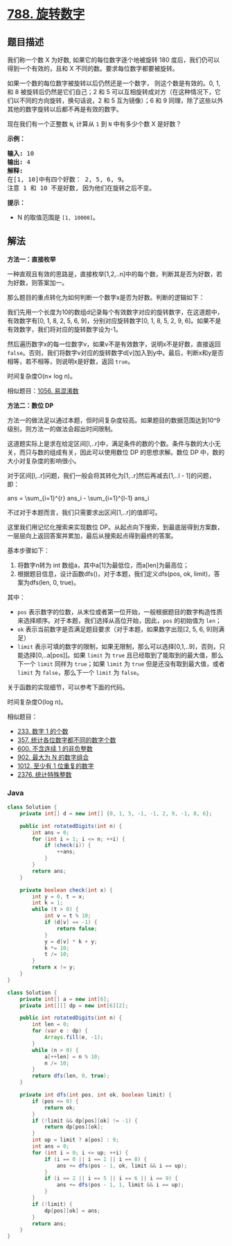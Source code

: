 # [788. 旋转数字](https://leetcode.cn/problems/rotated-digits)

## 题目描述

<p>我们称一个数 X 为好数, 如果它的每位数字逐个地被旋转 180 度后，我们仍可以得到一个有效的，且和 X 不同的数。要求每位数字都要被旋转。</p>

<p>如果一个数的每位数字被旋转以后仍然还是一个数字，&nbsp;则这个数是有效的。0, 1, 和 8 被旋转后仍然是它们自己；2 和 5 可以互相旋转成对方（在这种情况下，它们以不同的方向旋转，换句话说，2 和 5 互为镜像）；6 和 9 同理，除了这些以外其他的数字旋转以后都不再是有效的数字。</p>

<p>现在我们有一个正整数&nbsp;<code>N</code>, 计算从&nbsp;<code>1</code> 到&nbsp;<code>N</code> 中有多少个数&nbsp;X 是好数？</p>

<p><strong>示例：</strong></p>

<pre><strong>输入:</strong> 10
<strong>输出:</strong> 4
<strong>解释:</strong> 
在[1, 10]中有四个好数： 2, 5, 6, 9。
注意 1 和 10 不是好数, 因为他们在旋转之后不变。
</pre>

<p><strong>提示：</strong></p>

<ul>
	<li>N&nbsp;的取值范围是&nbsp;<code>[1, 10000]</code>。</li>
</ul>

## 解法

**方法一：直接枚举**

一种直观且有效的思路是，直接枚举[1,2,..n]中的每个数，判断其是否为好数，若为好数，则答案加一。

那么题目的重点转化为如何判断一个数字x是否为好数。判断的逻辑如下：

我们先用一个长度为10的数组d记录每个有效数字对应的旋转数字，在这道题中，有效数字有[0, 1, 8, 2, 5, 6, 9]，分别对应旋转数字[0, 1, 8, 5, 2, 9, 6]。如果不是有效数字，我们将对应的旋转数字设为-1。

然后遍历数字x的每一位数字v，如果v不是有效数字，说明x不是好数，直接返回 `false`。否则，我们将数字v对应的旋转数字d[v]加入到y中。最后，判断x和y是否相等，若不相等，则说明x是好数，返回 `true`。

时间复杂度O(n× log n)。

相似题目：[1056. 易混淆数](/solution/1000-1099/1056.Confusing%20Number/README.md)

**方法二：数位 DP**

方法一的做法足以通过本题，但时间复杂度较高。如果题目的数据范围达到10^9级别，则方法一的做法会超出时间限制。

这道题实际上是求在给定区间[l,..r]中，满足条件的数的个数。条件与数的大小无关，而只与数的组成有关，因此可以使用数位 DP 的思想求解。数位 DP 中，数的大小对复杂度的影响很小。

对于区间[l,..r]问题，我们一般会将其转化为[1,..r]然后再减去[1,..l - 1]的问题，即：


ans = \sum_{i=1}^{r} ans_i -  \sum_{i=1}^{l-1} ans_i


不过对于本题而言，我们只需要求出区间[1,..r]的值即可。

这里我们用记忆化搜索来实现数位 DP。从起点向下搜索，到最底层得到方案数，一层层向上返回答案并累加，最后从搜索起点得到最终的答案。

基本步骤如下：

1. 将数字n转为 int 数组a，其中a[1]为最低位，而a[len]为最高位；
1. 根据题目信息，设计函数dfs()，对于本题，我们定义dfs(pos, ok, limit)，答案为dfs(len, 0, true)。

其中：

-   `pos` 表示数字的位数，从末位或者第一位开始，一般根据题目的数字构造性质来选择顺序。对于本题，我们选择从高位开始，因此，`pos` 的初始值为 `len`；
-   `ok` 表示当前数字是否满足题目要求（对于本题，如果数字出现[2, 5, 6, 9]则满足）
-   `limit` 表示可填的数字的限制，如果无限制，那么可以选择[0,1,..9]，否则，只能选择[0,..a[pos]]。如果 `limit` 为 `true` 且已经取到了能取到的最大值，那么下一个 `limit` 同样为 `true`；如果 `limit` 为 `true` 但是还没有取到最大值，或者 `limit` 为 `false`，那么下一个 `limit` 为 `false`。

关于函数的实现细节，可以参考下面的代码。

时间复杂度O(log n)。

相似题目：

-   [233. 数字 1 的个数](/solution/0200-0299/0233.Number%20of%20Digit%20One/README.md)
-   [357. 统计各位数字都不同的数字个数](/solution/0300-0399/0357.Count%20Numbers%20with%20Unique%20Digits/README.md)
-   [600. 不含连续 1 的非负整数](/solution/0600-0699/0600.Non-negative%20Integers%20without%20Consecutive%20Ones/README.md)
-   [902. 最大为 N 的数字组合](/solution/0900-0999/0902.Numbers%20At%20Most%20N%20Given%20Digit%20Set/README.md)
-   [1012. 至少有 1 位重复的数字](/solution/1000-1099/1012.Numbers%20With%20Repeated%20Digits/README.md)
-   [2376. 统计特殊整数](/solution/2300-2399/2376.Count%20Special%20Integers/README.md)

### **Java**

```java
class Solution {
    private int[] d = new int[] {0, 1, 5, -1, -1, 2, 9, -1, 8, 6};

    public int rotatedDigits(int n) {
        int ans = 0;
        for (int i = 1; i <= n; ++i) {
            if (check(i)) {
                ++ans;
            }
        }
        return ans;
    }

    private boolean check(int x) {
        int y = 0, t = x;
        int k = 1;
        while (t > 0) {
            int v = t % 10;
            if (d[v] == -1) {
                return false;
            }
            y = d[v] * k + y;
            k *= 10;
            t /= 10;
        }
        return x != y;
    }
}
```

```java
class Solution {
    private int[] a = new int[6];
    private int[][] dp = new int[6][2];

    public int rotatedDigits(int n) {
        int len = 0;
        for (var e : dp) {
            Arrays.fill(e, -1);
        }
        while (n > 0) {
            a[++len] = n % 10;
            n /= 10;
        }
        return dfs(len, 0, true);
    }

    private int dfs(int pos, int ok, boolean limit) {
        if (pos <= 0) {
            return ok;
        }
        if (!limit && dp[pos][ok] != -1) {
            return dp[pos][ok];
        }
        int up = limit ? a[pos] : 9;
        int ans = 0;
        for (int i = 0; i <= up; ++i) {
            if (i == 0 || i == 1 || i == 8) {
                ans += dfs(pos - 1, ok, limit && i == up);
            }
            if (i == 2 || i == 5 || i == 6 || i == 9) {
                ans += dfs(pos - 1, 1, limit && i == up);
            }
        }
        if (!limit) {
            dp[pos][ok] = ans;
        }
        return ans;
    }
}
```
